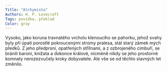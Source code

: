 ```yaml
---
Title: "Alchymista"
Authors: H. P. Lovecraft
Tags: povídka, překlad
Color: gray
---
```

Vysoko, jako koruna travnatého vrcholu klenoucího se pahorku, jehož svahy byly při úpatí porostlé pokroucenými stromy pralesa, stál starý zámek mých předků. Z jeho předprsní, opatřených střílnami, a z ozbrojeného cimbuří, se bránili baroni, knížata a dokonce králové, nicméně nikdy se jeho prostorné komnaty nerozezvučely kroky dobyvatele. Ale vše se od těchto slavných let změnilo. 
